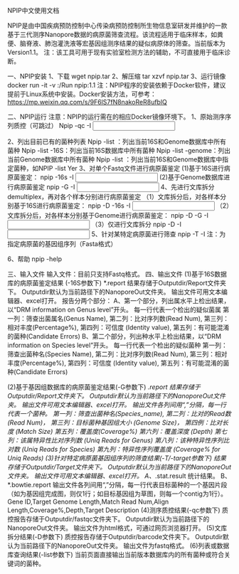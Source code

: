 NPIP中文使用文档

NPIP是由中国疾病预防控制中心传染病预防控制所生物信息室研发并维护的一款基于三代测序Nanopore数据的病原菌筛查流程。该流程适用于临床样本，如粪便、脑脊液、肺泡灌洗液等宏基因组测序结果的疑似病原体的筛查。当前版本为Version1.1。
注：该工具可用于现有实验室检测方法的辅助，不可直接用于临床诊断。

一、NPIP安装
1、下载
wget npip.tar
2、解压缩
tar xzvf npip.tar
3、运行镜像
docker run -it -v <Local File Directory>:/Run npip:1.1
注：NPIP程序的安装依赖于Docker软件，建议提前于Linux系统中安装。Docker安装方法，可参考：https://mp.weixin.qq.com/s/9F6lS7fN8nakoReR8ufblQ 

二、NPIP运行
注意：NPIP的运行需在的相应Docker镜像环境下。
1、原始测序序列质控（可跳过）
Npip -qc -I <Input File>

2、列出目前已有的菌种列表
Npip -list ：列出当前16S和Genome数据库中所有菌种
Npip -list -16S：列出当前16S数据库中所有菌种
Npip -list -genome：列出当前Genome数据库中所有菌种
Npip -list <Name>：列出当前16S和Genome数据库中指定菌种，如NPIP -list Yer
3、对单个Fastq文件进行病原菌鉴定
(1)基于16S进行病原菌鉴定：
npip -16s -I <Input File>
(2)基于Genome数据库进行病原菌鉴定
npip -G -I <Input File>
4、先进行文库拆分demultiplex，再对各个样本分别进行病原菌鉴定
（1）文库拆分后，对各样本分别基于16S进行病原菌鉴定：
npip -D -16s -I <Input File>
（2）文库拆分后，对各样本分别基于Genome进行病原菌鉴定：
npip -D -G -I <Input File>
（3）仅进行文库拆分
npip -D -I <Input file>
5、针对某特定病原菌进行筛查
npip -T <Target Genome> -I <Inputfile> 
注：<Target Genome>为指定病原菌的基因组序列（Fasta格式）

6、帮助
npip -help


三、输入文件
输入文件：目前只支持Fastq格式。
四、输出文件
(1)基于16S数据库的病原菌鉴定结果 (-16S参数下)
*.report 结果存储于Outputdir/Report文件夹下。
Outputdir默认为当前路径下的NanoporeOut文件夹。
输出文件可用文本编辑器、excel打开。
报告分两个部分：
A、第一个部分，列出属水平上检出结果，以“DRM information on Genus level”开头。
每一行代表一个检出的疑似菌属
第一列：筛查出菌属名(Genus Name),
第二列：比对序列数(Read Num),
第三列：相对丰度(Percentage%),
第四列：可信度 (Identity value),
第五列：有可能混淆的菌种(Candidate Errors)
B、第二个部分，列出种水平上检出结果，以“DRM information on Species level”开头。
每一行代表一个检出的疑似菌种
第一列：筛查出菌种名(Species Name),
第二列：比对序列数(Read Num),
第三列：相对丰度(Percentage%),
第四列：可信度 (Identity value),
第五列：有可能混淆的菌种(Candidate Errors)

(2)基于基因组数据库的病原菌鉴定结果(-G参数下)
*.report 结果存储于Outputdir/Report文件夹下。
Outputdir默认为当前路径下的NanoporeOut文件夹。
输出文件可用文本编辑器、excel打开。
输出文件各列间用“,”分隔，每一行代表一个菌种。
第一列：筛查出菌种名(Species_name),
第二列：比对的Read数 (Read Num)，
第三列：目标菌种基因组大小 (Genome Size)，
第四例：比对长度 (Match Size)
第五列：覆盖度(Coverage%)
第六列：覆盖深度 (Depth)
第七列：该属特异性比对序列数 (Uniq Reads for Genus)
第八列：该种特异性序列比对数 (Uniq Reads for Species)
第九列：特异性序列覆盖度 (Coverage% for Uniq Reads)
(3)针对特定病原菌基因组序列的筛查结果(-T/-target参数下)
结果存储于Outputdir/Target文件夹下。
Outputdir默认为当前路径下的NanoporeOut文件夹。
输出文件可用文本编辑器、excel打开。
A、*.stat.result
统计结果。
B、*.bowtie.report
输出文件各列间用“,”分隔，每一行代表目标菌种的一个基因片段（如为基因组完成图，则仅1行；如目标基因组为草图，则每一个contig为1行）。
Gene ID,Target Genome Length,Match Read Num,Align Length,Coverage%,Depth,Target Description
(4)测序质控结果(-qc参数下)
质控报告存储于Outputdir/fastqc文件夹下。
Outputdir默认为当前路径下的NanoporeOut文件夹。
输出文件为html格式，可通过网页浏览器打开。
(5)文库拆分结果(-D参数下)
质控报告存储于Outputdir/barcode文件夹下。
Outputdir默认为当前路径下的NanoporeOut文件夹。
输出文件为fastq格式。
(6)列表或数据库查询结果(-list参数下)
当前页面直接输出当前版本数据库内的所有菌种或符合关键词的菌种。
